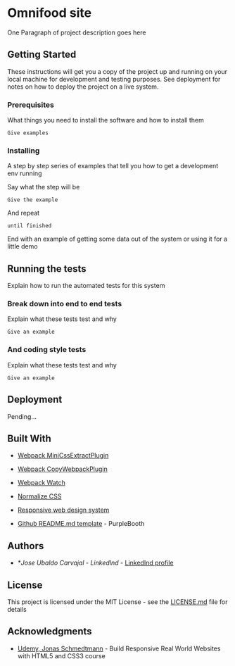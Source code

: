 # Omnifood site

One Paragraph of project description goes here

## Getting Started

These instructions will get you a copy of the project up and running on your local machine for development and testing purposes. See deployment for notes on how to deploy the project on a live system.

### Prerequisites

What things you need to install the software and how to install them

```
Give examples
```

### Installing

A step by step series of examples that tell you how to get a development env running

Say what the step will be

```
Give the example
```

And repeat

```
until finished
```

End with an example of getting some data out of the system or using it for a little demo

## Running the tests

Explain how to run the automated tests for this system

### Break down into end to end tests

Explain what these tests test and why

```
Give an example
```

### And coding style tests

Explain what these tests test and why

```
Give an example
```

## Deployment

Pending...

## Built With

* [Webpack MiniCssExtractPlugin](https://webpack.js.org/plugins/mini-css-extract-plugin/)
* [Webpack CopyWebpackPlugin](https://webpack.js.org/plugins/copy-webpack-plugin/)
* [Webpack Watch](https://webpack.js.org/configuration/watch/)

* [Normalize CSS](https://necolas.github.io/normalize.css/)
* [Responsive web design system](http://www.responsivegridsystem.com/)

* [Github README.md template](https://gist.github.com/PurpleBooth/109311bb0361f32d87a2) - PurpleBooth 


## Authors

* **Jose Ubaldo Carvajal* - *LinkedInd* - [LinkedInd profile](https://www.linkedin.com/in/joseucarvajal/)

## License

This project is licensed under the MIT License - see the [LICENSE.md](LICENSE.md) file for details

## Acknowledgments

* [Udemy, Jonas Schmedtmann](https://www.udemy.com/course/design-and-develop-a-killer-website-with-html5-and-css3/) - Build Responsive Real World Websites with HTML5 and CSS3 course